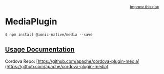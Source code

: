 
<a style="float:right;font-size:12px;" href="http://github.com/driftyco/ionic-native/edit/master/src/@ionic-native/plugins/media/index.ts#L7">
  Improve this doc
</a>

# MediaPlugin
<!-- end header block -->

```
$ npm install @ionic-native/media --save
```

## [Usage Documentation](https://ionicframework.com/docs/v2/native/media/)

Cordova Repo: [https://github.com/apache/cordova-plugin-media](https://github.com/apache/cordova-plugin-media)

<!-- description -->

<!-- end for prop in method.decorators[0].argumentInfo -->
<!-- end content block -->
<!-- end body block -->
